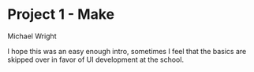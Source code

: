 Project 1 - Make
================

Michael Wright

I hope this was an easy enough intro, sometimes I feel that the basics are skipped over in favor of UI development at the school.
